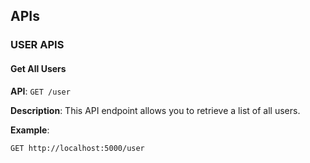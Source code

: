## APIs

### USER APIS

#### Get All Users

**API**: `GET /user`

**Description**: This API endpoint allows you to retrieve a list of all users.

**Example**:

```http
GET http://localhost:5000/user
```
